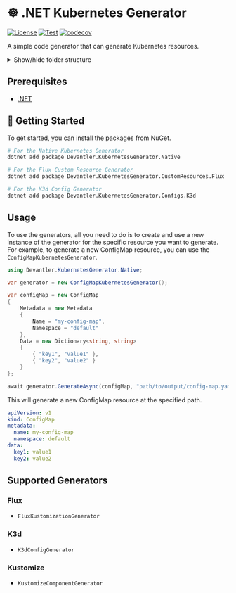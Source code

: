 # ☸️ .NET Kubernetes Generator

[![License](https://img.shields.io/badge/License-Apache_2.0-blue.svg)](https://opensource.org/licenses/Apache-2.0)
[![Test](https://github.com/devantler/dotnet-kubernetes-generator/actions/workflows/test.yaml/badge.svg)](https://github.com/devantler/dotnet-kubernetes-generator/actions/workflows/test.yaml)
[![codecov](https://codecov.io/gh/devantler/dotnet-kubernetes-generator/graph/badge.svg?token=RhQPb4fE7z)](https://codecov.io/gh/devantler/dotnet-kubernetes-generator)

A simple code generator that can generate Kubernetes resources.

<details>
  <summary>Show/hide folder structure</summary>

<!-- readme-tree start -->
```
.
├── .github
│   └── workflows
├── Devantler.KubernetesGenerator.Core
├── Devantler.KubernetesGenerator.Flux
│   └── Models
│       ├── Dependencies
│       ├── Images
│       ├── KubeConfig
│       ├── Metadata
│       ├── Patches
│       ├── SecretRef
│       └── Sources
├── Devantler.KubernetesGenerator.Flux.Tests
│   └── K3dConfigGeneratorTests
├── Devantler.KubernetesGenerator.K3d
│   └── Models
├── Devantler.KubernetesGenerator.K3d.Tests
│   └── K3dConfigGeneratorTests
├── Devantler.KubernetesGenerator.Kustomize
│   └── Models
│       ├── Generators
│       └── Patches
├── Devantler.KubernetesGenerator.Kustomize.Tests
│   └── KustomizeComponentGeneratorTests
├── Devantler.KubernetesGenerator.Native
└── Devantler.KubernetesGenerator.Native.Tests

26 directories
```
<!-- readme-tree end -->

</details>

## Prerequisites

- [.NET](https://dotnet.microsoft.com/en-us/)

## 🚀 Getting Started

To get started, you can install the packages from NuGet.

```bash
# For the Native Kubernetes Generator
dotnet add package Devantler.KubernetesGenerator.Native

# For the Flux Custom Resource Generator
dotnet add package Devantler.KubernetesGenerator.CustomResources.Flux

# For the K3d Config Generator
dotnet add package Devantler.KubernetesGenerator.Configs.K3d
```

## Usage

To use the generators, all you need to do is to create and use a new instance of the generator for the specific resource you want to generate. For example, to generate a new ConfigMap resource, you can use the `ConfigMapKubernetesGenerator`.

```csharp
using Devantler.KubernetesGenerator.Native;

var generator = new ConfigMapKubernetesGenerator();

var configMap = new ConfigMap
{
    Metadata = new Metadata
    {
        Name = "my-config-map",
        Namespace = "default"
    },
    Data = new Dictionary<string, string>
    {
        { "key1", "value1" },
        { "key2", "value2" }
    }
};

await generator.GenerateAsync(configMap, "path/to/output/config-map.yaml");
```

This will generate a new ConfigMap resource at the specified path.

```yaml
apiVersion: v1
kind: ConfigMap
metadata:
  name: my-config-map
  namespace: default
data:
  key1: value1
  key2: value2
```

## Supported Generators

### Flux

- `FluxKustomizationGenerator`

### K3d

- `K3dConfigGenerator`

### Kustomize

- `KustomizeComponentGenerator`
